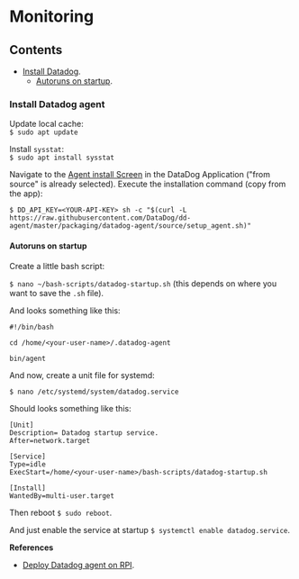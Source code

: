 # Monitoring

## Contents
- [Install Datadog](#install-datadog-agent).
	- [Autoruns on startup](#autoruns-on-startup).

### Install Datadog agent

Update local cache:  
`$ sudo apt update`

Install `sysstat`:  
`$ sudo apt install sysstat`

Navigate to the [Agent install Screen](https://app.datadoghq.com/account/settings#agent/source) in the DataDog Application ("from source" is already selected). Execute the installation command (copy from the app):    

`$ DD_API_KEY=<YOUR-API-KEY> sh -c "$(curl -L https://raw.githubusercontent.com/DataDog/dd-agent/master/packaging/datadog-agent/source/setup_agent.sh)"`

#### Autoruns on startup

Create a little bash script:

`$ nano ~/bash-scripts/datadog-startup.sh` (this depends on where you want to save the `.sh` file).

And looks something like this:

```shell
#!/bin/bash

cd /home/<your-user-name>/.datadog-agent

bin/agent
```

And now, create a unit file for systemd:

`$ nano /etc/systemd/system/datadog.service`

Should looks something like this:

```shell
[Unit]
Description= Datadog startup service.
After=network.target

[Service]
Type=idle
ExecStart=/home/<your-user-name>/bash-scripts/datadog-startup.sh

[Install]
WantedBy=multi-user.target
```

Then reboot `$ sudo reboot`.

And just enable the service at startup `$ systemctl enable datadog.service`.

**References**

- [Deploy Datadog agent on RPI](https://help.datadoghq.com/hc/en-us/articles/208163513-Deploying-the-Agent-on-RaspberryPI).
